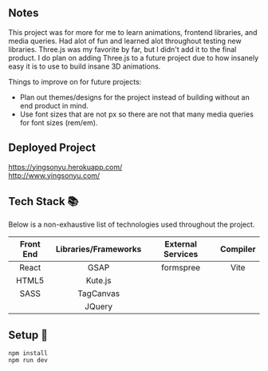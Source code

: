 ## Notes

This project was for more for me to learn animations, frontend libraries, and media queries. Had alot of fun and learned alot throughout testing new libraries. Three.js was my favorite by far, but I didn't add it to the final product. I do plan on adding Three.js to a future project due to how insanely easy it is to use to build insane 3D animations.

Things to improve on for future projects: <br/>

- Plan out themes/designs for the project instead of building without an end product in mind. <br/>
- Use font sizes that are not px so there are not that many media queries for font sizes (rem/em).

## Deployed Project

https://yingsonyu.herokuapp.com/</br>
http://www.yingsonyu.com/

## Tech Stack :books:

Below is a non-exhaustive list of technologies used throughout the project.

| Front End | Libraries/Frameworks | External Services | Compiler |
| :-------: | :------------------: | :---------------: | :------: |
|   React   |         GSAP         |     formspree     |   Vite   |
|   HTML5   |       Kute.js        |                   |          |
|   SASS    |      TagCanvas       |                   |          |
|           |        JQuery        |                   |          |

## Setup :rocket:

```
npm install
npm run dev
```
